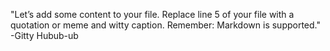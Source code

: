 "Let’s add some content to your file. Replace line 5 of your file with a quotation or meme and witty caption. Remember: Markdown is supported." -Gitty Hubub-ub
